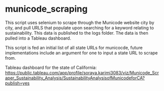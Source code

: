 # municode_scraping

This script uses selenium to scrape through the Municode website city by city, and pull URLS that populate upon searching for a keyword relating to sustainability. This data is published to the logs folder. The data is then pulled into a Tableau dashboard. 

This script is fed an initial list of all state URLs for municocde, future implementations include an argument for one to input a state URL to scrape from.

Tableau dashboard for the state of California:
https://public.tableau.com/app/profile/soraya.karimi3083/viz/Municode_Scraper_Sustainability_Analysis/SustainabilityAnalysisofMunicodeforCA?publish=yes
 
